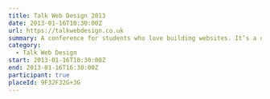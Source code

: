 ```yaml
---
title: Talk Web Design 2013
date: 2013-01-16T10:30:00Z
url: https://talkwebdesign.co.uk
summary: A conference for students who love building websites. It’s a day of talks on inspiration, design and web and it’s free.
category:
  - Talk Web Design
start: 2013-01-16T10:30:00Z
end: 2013-01-16T16:30:00Z
participant: true
placeId: 9F32F32G+3G
---
```

